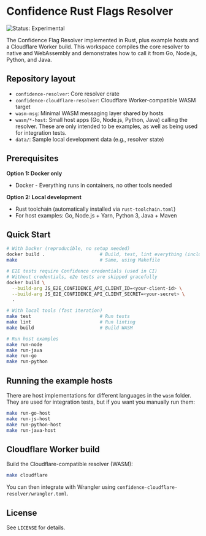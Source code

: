 # Confidence Rust Flags Resolver

![Status: Experimental](https://img.shields.io/badge/status-experimental-orange)

The Confidence Flag Resolver implemented in Rust, plus example hosts and a Cloudflare Worker build. This workspace compiles the core resolver to native and WebAssembly and demonstrates how to call it from Go, Node.js, Python, and Java.

## Repository layout

- `confidence-resolver`: Core resolver crate
- `confidence-cloudflare-resolver`: Cloudflare Worker-compatible WASM target
- `wasm-msg`: Minimal WASM messaging layer shared by hosts
- `wasm/*-host`: Small host apps (Go, Node.js, Python, Java) calling the resolver. These are only intended to be examples, as well as being used for integration tests.
- `data/`: Sample local development data (e.g., resolver state)

## Prerequisites

**Option 1: Docker only**
- Docker - Everything runs in containers, no other tools needed

**Option 2: Local development**
- Rust toolchain (automatically installed via `rust-toolchain.toml`)
- For host examples: Go, Node.js + Yarn, Python 3, Java + Maven

## Quick Start

```bash
# With Docker (reproducible, no setup needed)
docker build .                    # Build, test, lint everything (including e2e tests in CI)
make                              # Same, using Makefile

# E2E tests require Confidence credentials (used in CI)
# Without credentials, e2e tests are skipped gracefully
docker build \
  --build-arg JS_E2E_CONFIDENCE_API_CLIENT_ID=<your-client-id> \
  --build-arg JS_E2E_CONFIDENCE_API_CLIENT_SECRET=<your-secret> \
  .

# With local tools (fast iteration)
make test                         # Run tests
make lint                         # Run linting
make build                        # Build WASM

# Run host examples
make run-node
make run-java
make run-go
make run-python
```

## Running the example hosts

There are host implementations for different languages in the `wasm` folder.
They are used for integration tests, but if you want you manually run them:

```bash
make run-go-host
make run-js-host
make run-python-host
make run-java-host
```

## Cloudflare Worker build

Build the Cloudflare-compatible resolver (WASM):

```bash
make cloudflare
```

You can then integrate with Wrangler using `confidence-cloudflare-resolver/wrangler.toml`.

## License

See `LICENSE` for details.
